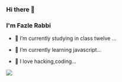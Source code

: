### Hi there 👋
### I'm Fazle Rabbi

- 📖 I’m currently studying in class twelve ...
- 🌱 I’m currently learning javascript...

- 💙 I love hacking,coding...
<img src="jpgtarik-haiga-BxELNNMN88Y-unsplash.jpg">
